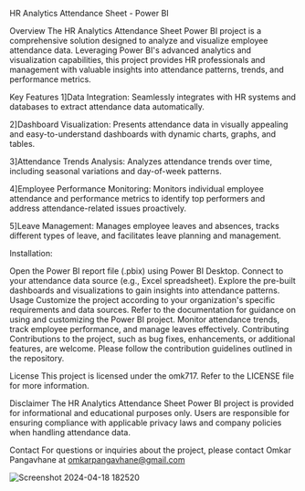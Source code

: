 HR Analytics Attendance Sheet - Power BI

Overview
The HR Analytics Attendance Sheet Power BI project is a comprehensive solution designed to analyze and visualize employee attendance data. Leveraging Power BI's advanced analytics and visualization capabilities, this project provides HR professionals and management with valuable insights into attendance patterns, trends, and performance metrics.

Key Features
1]Data Integration: Seamlessly integrates with HR systems and databases to extract attendance data automatically.

2]Dashboard Visualization: Presents attendance data in visually appealing and easy-to-understand dashboards with dynamic charts, graphs, and tables.

3]Attendance Trends Analysis: Analyzes attendance trends over time, including seasonal variations and day-of-week patterns.

4]Employee Performance Monitoring: Monitors individual employee attendance and performance metrics to identify top performers and address attendance-related issues proactively.

5]Leave Management: Manages employee leaves and absences, tracks different types of leave, and facilitates leave planning and management.

Installation:

Open the Power BI report file (.pbix) using Power BI Desktop.
Connect to your attendance data source (e.g., Excel spreadsheet).
Explore the pre-built dashboards and visualizations to gain insights into attendance patterns.
Usage
Customize the project according to your organization's specific requirements and data sources.
Refer to the documentation for guidance on using and customizing the Power BI project.
Monitor attendance trends, track employee performance, and manage leaves effectively.
Contributing
Contributions to the project, such as bug fixes, enhancements, or additional features, are welcome. Please follow the contribution guidelines outlined in the repository.

License
This project is licensed under the omk717. Refer to the LICENSE file for more information.

Disclaimer
The HR Analytics Attendance Sheet Power BI project is provided for informational and educational purposes only. Users are responsible for ensuring compliance with applicable privacy laws and company policies when handling attendance data.

Contact
For questions or inquiries about the project, please contact Omkar Pangavhane at omkarpangavhane@gmail.com


![Screenshot 2024-04-18 182520](https://github.com/omk717/HR-analytics-Attendence-Sheet/assets/91830654/a6f34a32-1e15-4048-bda9-fa0032f75d84)



